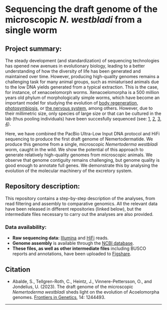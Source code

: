 # Sequencing the draft genome of the microscopic _N. westbladi_ from a single worm
## Project summary:
The steady development (and standardization) of sequencing technologies has opened new avenues in evolutionary biology, leading to a better understanding of how the diversity of life has been generated and maintained over time. However, producing high-quality genomes remains a challenging task for many animal groups, such as miniaturised animals due to the low DNA yields generated from a typical extraction. This is the case, for instance, of xenacoelomorph worms. Xenacoelomorpha is a 500 million years old phylum of morphologically simple worms, which have become an important model for studying the evolution of [body regeneration](https://www.science.org/doi/full/10.1126/science.aau6173), [photosymbiosis](photosymbiosis), or [the nervous system](https://www.nature.com/articles/nature25030), among others. However, due to their millimetric size, only species of large size or that can be cultured in the lab (thus pooling individuals)  have been succesfully sequenced (see: [1](https://www.science.org/doi/full/10.1126/science.aau6173), [2](https://academic.oup.com/gigascience/article/8/4/giz023/5429687?login=true), [3](https://academic.oup.com/g3journal/article/13/2/jkac336/6948452?login=true), [4](https://www.biorxiv.org/content/10.1101/2022.06.24.497508v2.full)).

Here, we have combined the PacBio Ultra-Low Input DNA protocol and HiFi sequencing to produce the first draft genome of Nemertodermatide. We produce this genome from a single, microscopic _Nemertoderma westbladi_ worm, caught in the wild. We show the potential of this approach to generate relatively high-quality genomes from microscopic animals. We observe that genome contiguity remains challenging, but genome quality is good enough to annotate full genes. We demonstrate this by analysing the evolution of the molecular machinery of the excretory system.

## Repository description:
This repository contains a step-by-step description of the analyses, from read filtering and assembly to comparative genomics. All the relevant data have been released in different repositories (linked below), but the intermediate files necessary to carry out the analyses are also provided.

### Data availability:
<ul>
    <li><strong>Raw sequencing data:</strong> <a href="https://www.ncbi.nlm.nih.gov/sra/SRX20664382[accn]">Illumina</a> and <a href="https://www.ncbi.nlm.nih.gov/sra/SRX20664381[accn]">HiFi</a> reads.</li>
    <li><strong>Genome assembly</strong> is available through the <a href="https://www.ncbi.nlm.nih.gov/genome/?term=nemertoderma">NCBI database</a>.</li>
    <li><strong>These files, as well as other intermediate files</strong> including BUSCO reports and annotations, have been uploaded to <a href="https://figshare.com/projects/2023_Nemertoderma_westbladi_genome/169818">Figshare</a>.</li>
</ul>

## Citation
<ul>
  <li>Abalde, S., Tellgren-Roth, C., Heintz, J., Vinnere-Pettersson, O., and Jondelius, U. (2023). The draft genome of the microscopic <i>Nemertoderma westbladi</i> sheds light on the evolution of Acoelomorpha genomes. <a href="https://www.frontiersin.org/articles/10.3389/fgene.2023.1244493/full">Frontiers in Genetics</a>, 14: 1244493.</li>
</ul>

---
